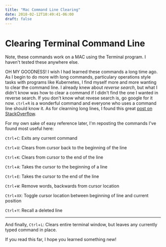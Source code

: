 ```yaml
---
title: "Mac Command Line Clearing"
date: 2018-02-12T10:49:41-06:00
draft: false
---
```


# Clearing Terminal Command Line
Note, these commands work on a MAC using the Terminal program.  I haven't tested these anywhere else.

OH MY GOODNESS!  I wish I had learned these commands a long time ago.  As I begin to do more with long commands, particulary operations style tasks with programs like Kubernetes, I find myself more and more wanting to clear the command line. I already knew about *reverse search*, but what I didn't know was how to clear a command if I didn't find the one I wanted in reverse search.  If you don't know what revese search is, go google for it now.  `ctrl`+`R` is a wonderful command and everyone who uses a command line should know it.  As for clearning long lines, I found this great [post on StackOverflow](https://stackoverflow.com/questions/9679776/how-do-i-clear-delete-the-current-line-in-terminal).

For my own sake of easy reference later, I'm reposting the commands I've found most useful here:

`Ctrl`+`C`: Exits any current command

`Ctrl`+`U`: Clears from cursor back to the beginning of the line

`Ctrl`+`K`: Clears from cursor to the end of the line

`Ctrl`+`A`: Takes the cursor to the beginning of a line

`Ctrl`+`E`: Takes the cursor to the end of the line

`Ctrl`+`W`: Remove words, backwards from cursor location

`Ctrl`+`XX`: Toggle cursor location between beginning of line and current position
  
`Ctrl`+`Y`: Recall a deleted line

---

And finally,
`Ctrl`+`L`: Clears entire terminal window, but leaves any currently typed command in place.

If you read this far, I hope you learned something new!
